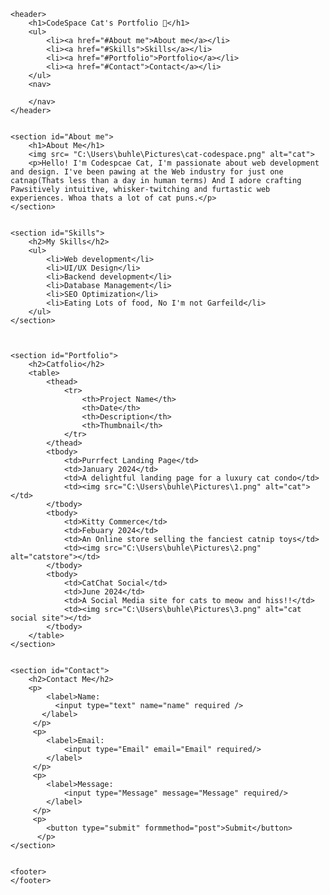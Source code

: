 <!DOCTYPE html>
<html lang="en">

<head>
    <meta charset="UTF-8">
    <meta name="viewport" content="width=device-width, initial-scale=1.0">
    <title>Meow Awesome Portfolio Site 🚀</title>
</head>

<body>

    
    <header>
        <h1>CodeSpace Cat's Portfolio 🎨</h1>
        <ul>
            <li><a href="#About me">About me</a></li>
            <li><a href="#Skills">Skills</a></li>
            <li><a href="#Portfolio">Portfolio</a></li>
            <li><a href="#Contact">Contact</a></li>
        </ul>
        <nav>
           
        </nav>
    </header>


    <section id="About me">
        <h1>About Me</h1>
        <img src= "C:\Users\buhle\Pictures\cat-codespace.png" alt="cat">
        <p>Hello! I'm Codespcae Cat, I'm passionate about web development and design. I've been pawing at the Web industry for just one catnap(Thats less than a day in human terms) And I adore crafting Pawsitively intuitive, whisker-twitching and furtastic web experiences. Whoa thats a lot of cat puns.</p>
    </section>

   
    <section id="Skills">
        <h2>My Skills</h2>
        <ul>
            <li>Web development</li>
            <li>UI/UX Design</li>
            <li>Backend development</li>
            <li>Database Management</li>
            <li>SEO Optimization</li>
            <li>Eating Lots of food, No I'm not Garfeild</li>
        </ul>
    </section>

    
    
    <section id="Portfolio">
        <h2>Catfolio</h2>
        <table>
            <thead>
                <tr>
                    <th>Project Name</th>
                    <th>Date</th>
                    <th>Description</th>
                    <th>Thumbnail</th>
                </tr>
            </thead>
            <tbody>
                <td>Purrfect Landing Page</td>
                <td>January 2024</td>
                <td>A delightful landing page for a luxury cat condo</td>
                <td><img src="C:\Users\buhle\Pictures\1.png" alt="cat"></td>
            </tbody>
            <tbody>
                <td>Kitty Commerce</td>
                <td>Febuary 2024</td>
                <td>An Online store selling the fanciest catnip toys</td>
                <td><img src="C:\Users\buhle\Pictures\2.png" alt="catstore"></td>
            </tbody>
            <tbody>
                <td>CatChat Social</td>
                <td>June 2024</td>
                <td>A Social Media site for cats to meow and hiss!!</td>
                <td><img src="C:\Users\buhle\Pictures\3.png" alt="cat social site"></td>
            </tbody>
        </table>
    </section>

    
    <section id="Contact">  
        <h2>Contact Me</h2>
        <p>
            <label>Name: 
              <input type="text" name="name" required />
           </label>
         </p>
         <p>
            <label>Email:
                <input type="Email" email="Email" required/>               
            </label>
         </p>
         <p>
            <label>Message:
                <input type="Message" message="Message" required/>
            </label>
         </p>
         <p>
            <button type="submit" formmethod="post">Submit</button>
          </p>
    </section>

   
    <footer>
    </footer>

</body>
</html>
